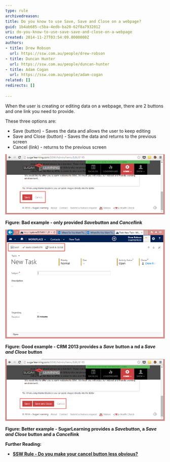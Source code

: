 ```yaml
---
type: rule
archivedreason: 
title: Do you know to use Save, Save and Close on a webpage?
guid: 1b4ab685-c5ba-4edb-ba20-62f8a7932012
uri: do-you-know-to-use-save-save-and-close-on-a-webpage
created: 2014-11-27T03:54:09.0000000Z
authors:
- title: Drew Robson
  url: https://ssw.com.au/people/drew-robson
- title: Duncan Hunter
  url: https://ssw.com.au/people/duncan-hunter
- title: Adam Cogan
  url: https://ssw.com.au/people/adam-cogan
related: []
redirects: []

---
```


When the user is creating or editing data on a webpage, there are 2 buttons and one link you need to provide.

<!--endintro-->

These three options are:

* Save (button) - Saves the data and allows the user to keep editing
* Save and Close (button) - Saves the data and returns to the previous screen
* Cancel (link) - returns to the previous screen





![](/rules/do-you-know-to-use-save-save-and-close-on-a-webpage/2014-11-27_11-45-25-compressor.png)


 **Figure: Bad example - only provided *Save*button and *Cancel*link** 




![](/rules/do-you-know-to-use-save-save-and-close-on-a-webpage/2014-11-27_13-58-48-compressor.png)


 **Figure: Good example - CRM 2013 provides a** ***Save*** **button a** **nd a *Save and Close* button** 




![](/rules/do-you-know-to-use-save-save-and-close-on-a-webpage/2014-11-27_11-47-40-compressor.png)


 **Figure: Better example - SugarLearning provides a *Save*button, a *Save and Close* button and a *Cancel*link** 




 **Further Reading:** 


* **[SSW Rule - Do you make your cancel button less obvious?](/do-you-make-your-cancel-button-less-obvious)**


